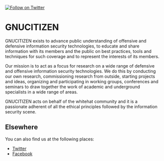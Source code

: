 [![Follow on Twitter](https://img.shields.io/twitter/follow/gnucitizen.svg?logo=twitter)](https://twitter.com/gnucitizen)

# GNUCITIZEN

GNUCITIZEN exists to advance public understanding of offensive and defensive information security technologies, to educate and share information with its members and the public on best practices, tools and techniques for such coverage and to represent the interests of its members.

Our mission is to act as a focus for research on a wide range of defensive and offensive information security technologies. We do this by conducting our own research, commissioning research from outside, starting projects and ideas, organizing and participating in working groups, conferences and seminars to draw together the work of academic and underground specialists in a wide range of areas.

GNUCITIZEN acts on behalf of the whitehat community and it is a passionate adherent of all the ethical principles followed by the information security scene.

## Elsewhere

You can also find us at the following places:

* [Twitter](https://twitter.com/gnucitizen)
* [Facebook](https://facebook.com/gnucitizen)
